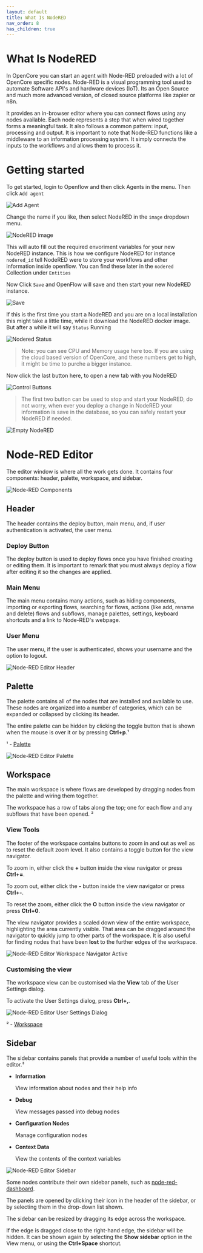 ```yaml
---
layout: default
title: What Is NodeRED
nav_order: 8
has_children: true
---
```


# What Is NodeRED

In OpenCore you can start an agent with Node-RED preloaded with a lot of OpenCore specific nodes. Node-RED is a visual programming tool used to automate Software API's and hardware devices (IoT). Its an Open Source and much more advanced version, of closed source platforms like zapier or n8n.

It provides an in-browser editor where you can connect flows using any nodes available. Each node represents a step that when wired together forms a meaningful task. It also follows a common pattern: input, processing and output. It is important to note that Node-RED functions like a middleware to an information processing system. It simply connects the inputs to the workflows and allows them to process it. 

# Getting started

To get started, login to Openflow and then click Agents in the menu.
Then click `Add agent`

![Add Agent](add-agent.png)

Change the name if you like, then select NodeRED in the `image` dropdown menu.

![NodeRED image](nodered-image.png)

This will auto fill out the required envoriment variables for your new NodeRED instance. This is how we configure NodeRED for instance `nodered_id` tell NodeRED were to store your workflows and other information inside openflow. You can find these later in the `nodered` Collection under `Entities`

Now Click `Save` and OpenFlow will save and then start your new NodeRED instance.

![Save](save.png)

If this is the first time you start a NodeRED and you are on a local installation this might take a little time, while it download the NodeRED docker image. But after a while it will say `Status` Running

![Nodered Status](nodered-status.png)
> Note: you can see CPU and Memory usage here too. If you are using the cloud based version of OpenCore, and these numbers get to high, it might be time to purche a bigger instance.

Now click the last button here, to open a new tab with you NodeRED

![Control Buttons](control-buttons.png)

> The first two button can be used to stop and start your NodeRED, do not worry, when ever you deploy a change in NodeRED your information is save in the database, so you can safely restart your NodeRED if needed.

![Empty NodeRED](empty-nodered.png)


# Node-RED Editor

The editor window is where all the work gets done. It contains four components: header, palette, workspace, and sidebar.

![Node-RED Components](../../images/nodered_editor_default_components.png)

## Header

The header contains the deploy button, main menu, and, if user authentication is activated, the user menu.

### Deploy Button

The deploy button is used to deploy flows once you have finished creating or editing them. It is important to remark that you must always deploy a flow after editing it so the changes are applied.

### Main Menu

The main menu contains many actions, such as hiding components, importing or exporting flows, searching for flows, actions (like add, rename and delete) flows and subflows, manage palettes, settings, keyboard shortcuts and a link to Node-RED's webpage.

### User Menu

The user menu, if the user is authenticated, shows your username and the option to logout.

![Node-RED Editor Header](nodered_editor_header.png)

## Palette

The palette contains all of the nodes that are installed and available to use. These nodes are organized into a number of categories, which can be expanded or collapsed by clicking its header.

The entire palette can be hidden by clicking the toggle button that is shown when the mouse is over it or by pressing **Ctrl+p**.¹

¹ - [Palette](https://nodered.org/docs/user-guide/editor/palette/)

![Node-RED Editor Palette](../../images/nodered_editor_palette.png)

## Workspace

The main workspace is where flows are developed by dragging nodes from the palette and wiring them together.

The workspace has a row of tabs along the top; one for each flow and any subflows that have been opened. ²

### View Tools

The footer of the workspace contains buttons to zoom in and out as well as to reset the default zoom level. It also contains a toggle button for the view navigator.

To zoom in, either click the **+** button inside the view navigator or press **Ctrl+=**.

To zoom out, either click the **-** button inside the view navigator or press **Ctrl+-**.

To reset the zoom, either click the **O** button inside the view navigator or press **Ctrl+0**.

The view navigator provides a scaled down view of the entire workspace, highlighting the area currently visible. That area can be dragged around the navigator to quickly jump to other parts of the workspace. It is also useful for finding nodes that have been **lost** to the further edges of the workspace.

![Node-RED Editor Workspace Navigator Active](../../images/node_red_workspace_navigator_active.png)

### Customising the view

The workspace view can be customised via the **View** tab of the User Settings dialog.

To activate the User Settings dialog, press **Ctrl+,**.

![Node-RED Editor User Settings Dialog](../../images/nodered_editor_user_settings_dialog.png)

² - [Workspace](https://nodered.org/docs/user-guide/editor/workspace/)

## Sidebar

The sidebar contains panels that provide a number of useful tools within the editor.³

- **Information**
  
    View information about nodes and their help info

- **Debug**
  
    View messages passed into debug nodes

- **Configuration Nodes**
  
    Manage configuration nodes

- **Context Data**
  
    View the contents of the context variables

![Node-RED Editor Sidebar](../../images/nodered_editor_sidebar.png)

Some nodes contribute their own sidebar panels, such as [node-red-dashboard](https://flows.nodered.org/node/node-red-dashboard).

The panels are opened by clicking their icon in the header of the sidebar, or by selecting them in the drop-down list shown.

The sidebar can be resized by dragging its edge across the workspace.

If the edge is dragged close to the right-hand edge, the sidebar will be hidden. It can be shown again by selecting the **Show sidebar** option in the View menu, or using the **Ctrl+Space** shortcut.
